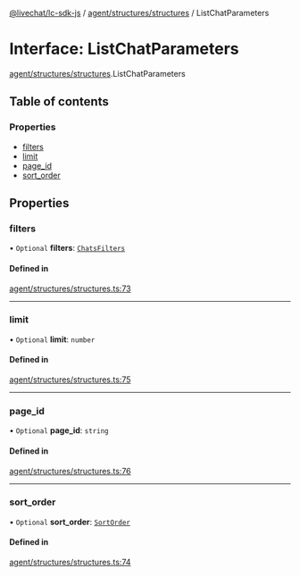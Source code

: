 [@livechat/lc-sdk-js](../README.md) / [agent/structures/structures](../modules/agent_structures_structures.md) / ListChatParameters

# Interface: ListChatParameters

[agent/structures/structures](../modules/agent_structures_structures.md).ListChatParameters

## Table of contents

### Properties

- [filters](agent_structures_structures.ListChatParameters.md#filters)
- [limit](agent_structures_structures.ListChatParameters.md#limit)
- [page\_id](agent_structures_structures.ListChatParameters.md#page_id)
- [sort\_order](agent_structures_structures.ListChatParameters.md#sort_order)

## Properties

### filters

• `Optional` **filters**: [`ChatsFilters`](agent_structures_filters.ChatsFilters.md)

#### Defined in

[agent/structures/structures.ts:73](https://github.com/livechat/lc-sdk-js/blob/a63b0a6/src/agent/structures/structures.ts#L73)

___

### limit

• `Optional` **limit**: `number`

#### Defined in

[agent/structures/structures.ts:75](https://github.com/livechat/lc-sdk-js/blob/a63b0a6/src/agent/structures/structures.ts#L75)

___

### page\_id

• `Optional` **page\_id**: `string`

#### Defined in

[agent/structures/structures.ts:76](https://github.com/livechat/lc-sdk-js/blob/a63b0a6/src/agent/structures/structures.ts#L76)

___

### sort\_order

• `Optional` **sort\_order**: [`SortOrder`](../enums/agent_structures_structures.SortOrder.md)

#### Defined in

[agent/structures/structures.ts:74](https://github.com/livechat/lc-sdk-js/blob/a63b0a6/src/agent/structures/structures.ts#L74)
